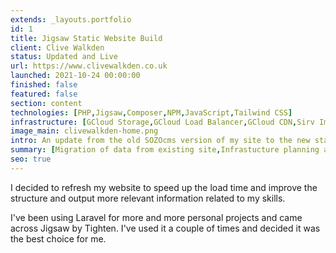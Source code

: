 ```yaml
---
extends: _layouts.portfolio
id: 1
title: Jigsaw Static Website Build
client: Clive Walkden
status: Updated and Live
url: https://www.clivewalkden.co.uk
launched: 2021-10-24 00:00:00
finished: false
featured: false
section: content
technologies: [PHP,Jigsaw,Composer,NPM,JavaScript,Tailwind CSS]
infrastructure: [GCloud Storage,GCloud Load Balancer,GCloud CDN,Sirv Image CDN]
image_main: clivewalkden-home.png
intro: An update from the old SOZOcms version of my site to the new static generated Jigsaw build
summary: [Migration of data from existing site,Infrastucture planning and configuration]
seo: true
---
```


I decided to refresh my website to speed up the load time and improve the structure and output more relevant information related to my skills.

I've been using Laravel for more and more personal projects and came across Jigsaw by Tighten. I've used it a couple of times and decided it was the best choice for me.

